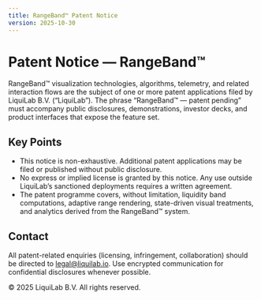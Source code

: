 ```yaml
---
title: RangeBand™ Patent Notice
version: 2025-10-30
---
```


# Patent Notice — RangeBand™

RangeBand™ visualization technologies, algorithms, telemetry, and related interaction flows are the subject of one or more patent applications filed by LiquiLab B.V. (“LiquiLab”). The phrase “RangeBand™ — patent pending” must accompany public disclosures, demonstrations, investor decks, and product interfaces that expose the feature set.

## Key Points

- This notice is non-exhaustive. Additional patent applications may be filed or published without public disclosure.
- No express or implied license is granted by this notice. Any use outside LiquiLab’s sanctioned deployments requires a written agreement.
- The patent programme covers, without limitation, liquidity band computations, adaptive range rendering, state-driven visual treatments, and analytics derived from the RangeBand™ system.

## Contact

All patent-related enquiries (licensing, infringement, collaboration) should be directed to legal@liquilab.io. Use encrypted communication for confidential disclosures whenever possible.

© 2025 LiquiLab B.V. All rights reserved.

